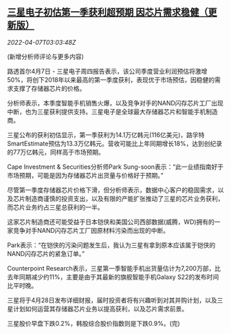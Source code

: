<!--1649302263000-->
[三星电子初估第一季获利超预期 因芯片需求稳健（更新版）](https://cn.reuters.com/article/samsungq1-results-updates-0407-thur-idCNKCS2LZ077)
------

<div><i>2022-04-07T03:03:48Z</i></div><p>(新增分析师评论与更多内容)</p><p>路透首尔4月7日 - 三星电子周四报告表示，该公司季度营业利润预估将激增50%，将创下2018年以来最高的第一季度获利，表现优于市场预估，因稳健的需求支撑了存储器芯片的价格。</p><p>分析师表示，本季度智能手机销售火爆，以及竞争对手的NAND闪存芯片工厂出现中断，也为三星获利提供支持。三星电子是全球最大存储器芯片和智能手机制造商。</p><p>三星公布的获利初估显示，第一季获利为14.1万亿韩元(116亿美元)，路孚特SmartEstimate预估为13.3万亿韩元。营收可能比上年同期增长18%，达到创纪录的77万亿韩元，同样高于市场预期。</p><p>Cape Investment &amp; Securities分析师Park Sung-soon表示：“此一业绩指南好于市场预期，可能是因为存储器芯片出货量与价格好于预期。”</p><p>尽管第一季度存储器芯片价格下滑，但分析师表示，数据中心客户的稳固需求，以及芯片制造商谨慎的投资支出，以及有限的产能扩张推动了三星的芯片业务获利，而芯片业务约占三星总获利的一半。</p><p>这家芯片制造商还可能受益于日本铠侠和美国公司西部数据(威腾，WD)拥有的一家竞争对手NAND闪存芯片工厂因原材料污染而出现的中断。</p><p>Park表示：“在铠侠的污染问题发生后，我认为三星有拿到原本应该属于铠侠的NAND闪存芯片的紧急订单。”</p><p>Counterpoint Research表示，三星第一季智能手机出货量估计为7,200万部，比去年同期减少约11%，主要是由于其最新的旗舰智能手机Galaxy S22的发布时间比平时晚。</p><p>三星将于4月28日发布详细财报，届时投资者将有兴趣听到对其并购计划，以及三星计划如何运营其存储器芯片业务以提高获利，以及芯片需求前景。</p><p>三星股价早盘下跌0.2%，韩股综合股价指数则是下跌0.9%。(完)</p>
